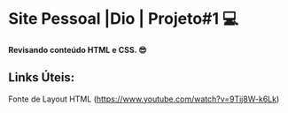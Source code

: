# Site Pessoal |Dio | Projeto#1 :computer:

#### Revisando conteúdo HTML e CSS. :sunglasses:





## Links Úteis:



Fonte de Layout HTML (https://www.youtube.com/watch?v=9Tij8W-k6Lk)










